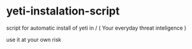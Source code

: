 # yeti-instalation-script
script for automatic install of yeti in / ( Your everyday threat inteligence )

use it at your own risk
